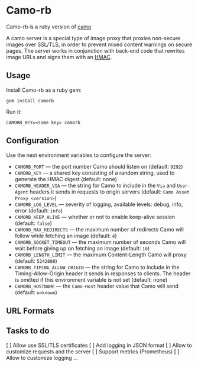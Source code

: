 # Camo-rb
Camo-rb is a ruby version of [camo](https://github.com/atmos/camo)

A camo server is a special type of image proxy that proxies non-secure images over SSL/TLS, in order to prevent mixed content warnings on secure pages. The server works in conjunction with back-end code that rewrites image URLs and signs them with an [HMAC](https://en.wikipedia.org/wiki/HMAC).

## Usage

Install Camo-rb as a ruby gem:

```
gem install camorb
```

Run it:

```
CAMORB_KEY=<some key> camorb
```

## Configuration

Use the next environment variables to configure the server:

* `CAMORB_PORT` — the port number Camo should listen on (default: `9292`) 
* `CAMORB_KEY` —  a shared key consisting of a random string, used to generate the HMAC digest (default: none)
* `CAMORB_HEADER_VIA` — the string for Camo to include in the `Via` and `User-Agent` headers it sends in requests to origin servers (default: `Camo Asset Proxy <version>`)
* `CAMORB_LOG_LEVEL` — severity of logging, available levels: debug, info, error (default: `info`)
* `CAMORB_KEEP_ALIVE` — whether or not to enable keep-alive session (default: `false`)
* `CAMORB_MAX_REDIRECTS` — the maximum number of redirects Camo will follow while fetching an image (default: `4`)
* `CAMORB_SOCKET_TIMEOUT` — the maximum number of seconds Camo will wait before giving up on fetching an image (default: `10`)
* `CAMORB_LENGTH_LIMIT` — the maximum Content-Length Camo will proxy (default: `5242880`)
* `CAMORB_TIMING_ALLOW_ORIGIN` — the string for Camo to include in the Timing-Allow-Origin header it sends in responses to clients. The header is omitted if this environment variable is not set (default: none)
* `CAMORB_HOSTNAME` — the `Camo-Host` header value that Camo will send (default: `unknown`)

## URL Formats

## Tasks to do

[ ] Allow use SSL/TLS certificates
[ ] Add logging in JSON format
[ ] Allow to customize requests and the server
[ ] Support metrics (Prometheus)
[ ] Allow to customize logging
...
